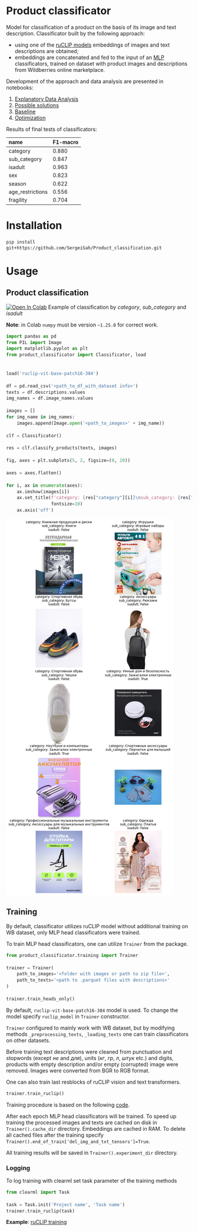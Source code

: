 # Product classificator

Model for classification of a product on the basis of its image and text description. Classificator built
by the following approach: 
- using one of the [ruCLIP models](https://github.com/ai-forever/ru-clip/tree/main) embeddings of images and 
text descriptions are obtained;
- embeddings are concatenated and fed to the input of an 
[MLP](https://pytorch.org/vision/main/generated/torchvision.ops.MLP.html)
classificators, trained on dataset  with product images and descriptions from 
Wildberries online marketplace.

Development of the approach and data analysis are presented in notebooks:
1. [Explanatory Data Analysis](https://github.com/SergeiSah/Product_classification/blob/master/study/1.%20EDA.ipynb)
2. [Possible solutions](https://github.com/SergeiSah/Product_classification/blob/master/study/2.%20Possible%20solutions.ipynb)
3. [Baseline](https://github.com/SergeiSah/Product_classification/blob/master/study/3.%20Baseline.ipynb)
4. [Optimization](https://github.com/SergeiSah/Product_classification/blob/master/study/4.%20Optimization.ipynb)


Results of final tests of classificators:

| name             | F1-macro |
|:-----------------|:---------|
| category         | 0.880    |
| sub_category     | 0.847    |
| isadult          | 0.963    |
| sex              | 0.823    |
| season           | 0.622    |
| age_restrictions | 0.556    |
| fragility        | 0.704    |

# Installation

```commandline
pip install git+https://github.com/SergeiSah/Product_classification.git
```

# Usage

## Product classification
[![Open In Colab](https://colab.research.google.com/assets/colab-badge.svg)](https://colab.research.google.com/drive/1YsjAzCdH3HaN4-TKwq9oWf_EnN-OhACX?usp=sharing)
Example of classification by *category*, *sub_category* and *isadult*

**Note**: in Colab `numpy` must be version `~1.25.0` for correct work.

```python
import pandas as pd
from PIL import Image
import matplotlib.pyplot as plt
from product_classificator import Classificator, load


load('ruclip-vit-base-patch16-384')

df = pd.read_csv('<path_to_df_with_dataset info>')
texts = df.descriptions.values
img_names = df.image_names.values

images = []
for img_name in img_names:
    images.append(Image.open('<path_to_images>' + img_name))

clf = Classificator()

res = clf.classify_products(texts, images)

fig, axes = plt.subplots(5, 2, figsize=(8, 20))

axes = axes.flatten()

for i, ax in enumerate(axes):
    ax.imshow(images[i])
    ax.set_title(f'category: {res["category"][i]}\nsub_category: {res["sub_category"][i]}\nisadult: {res["isadult"][i]}',
                 fontsize=10)
    ax.axis('off')
```
![pics/example.png](./pics/example.png)

## Training

By default, classificator utilizes ruCLIP model without additional training on WB dataset, only MLP head classificators 
were trained.

To train MLP head classificators, one can utilize `Trainer` from the package.
```python
from product_classificator.training import Trainer

trainer = Trainer(
    path_to_images='<folder with images or path to zip file>',
    path_to_texts='<path to .parquet files with descriptions>'
)

trainer.train_heads_only()
```
By default, `ruclip-vit-base-patch16-384` model is used. To change the model specify `ruclip_model` in `Trainer` 
constructor.

`Trainer` configured to mainly work with WB dataset, but by modifying methods `_preprocessing_texts`, 
`_loading_texts` one can train classificators on other datasets.

Before training text descriptions were cleaned from punctuation and stopwords (except *не* and *для*), 
units (*кг*, *гр*, *л*, *штук* etc.) and digits, products with empty description and/or empty (corrupted) image were
removed. Images were converted from BGR to RGB format.

One can also train last resblocks of ruCLIP vision and text transformers.
```python
trainer.train_ruclip()
```
Training procedure is based on the following [code](https://github.com/revantteotia/clip-training/blob/main/train.py).

After each epoch MLP head classificators will be trained. To speed up training the processed images and texts are cached on
disk in `Trainer().cache_dir` directory. Embeddings are cached in RAM. To delete all cached files after the training specify 
`Trainer().end_of_train['del_img_and_txt_tensors']=True`.

All training results will be saved in `Trainer().experiment_dir` directory.

### Logging

To log training with clearml set task parameter of the training methods
```python
from clearml import Task

task = Task.init('Project name', 'Task name')
trainer.train_ruclip(task)
```

**Example**: [ruCLIP training](https://github.com/SergeiSah/Product_classification/blob/master/study/Training%20example.ipynb)